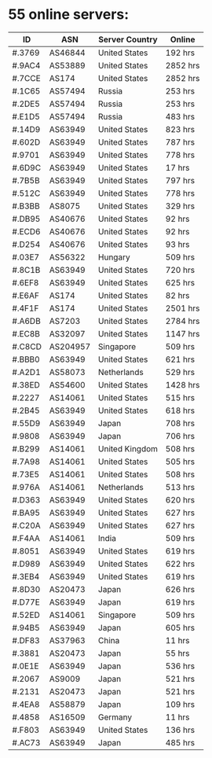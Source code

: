 # 55 online servers:

| ID | ASN | Server Country | Online |
| ------ | ------ | ------ | ------ |
| #.3769 | AS46844 | United States | 192 hrs |
| #.9AC4 | AS53889 | United States | 2852 hrs |
| #.7CCE | AS174 | United States | 2852 hrs |
| #.1C65 | AS57494 | Russia | 253 hrs |
| #.2DE5 | AS57494 | Russia | 253 hrs |
| #.E1D5 | AS57494 | Russia | 483 hrs |
| #.14D9 | AS63949 | United States | 823 hrs |
| #.602D | AS63949 | United States | 787 hrs |
| #.9701 | AS63949 | United States | 778 hrs |
| #.6D9C | AS63949 | United States | 17 hrs |
| #.7B5B | AS63949 | United States | 797 hrs |
| #.512C | AS63949 | United States | 778 hrs |
| #.B3BB | AS8075 | United States | 329 hrs |
| #.DB95 | AS40676 | United States | 92 hrs |
| #.ECD6 | AS40676 | United States | 92 hrs |
| #.D254 | AS40676 | United States | 93 hrs |
| #.03E7 | AS56322 | Hungary | 509 hrs |
| #.8C1B | AS63949 | United States | 720 hrs |
| #.6EF8 | AS63949 | United States | 625 hrs |
| #.E6AF | AS174 | United States | 82 hrs |
| #.4F1F | AS174 | United States | 2501 hrs |
| #.A6DB | AS7203 | United States | 2784 hrs |
| #.EC8B | AS32097 | United States | 1147 hrs |
| #.C8CD | AS204957 | Singapore | 509 hrs |
| #.BBB0 | AS63949 | United States | 621 hrs |
| #.A2D1 | AS58073 | Netherlands | 529 hrs |
| #.38ED | AS54600 | United States | 1428 hrs |
| #.2227 | AS14061 | United States | 515 hrs |
| #.2B45 | AS63949 | United States | 618 hrs |
| #.55D9 | AS63949 | Japan | 708 hrs |
| #.9808 | AS63949 | Japan | 706 hrs |
| #.B299 | AS14061 | United Kingdom | 508 hrs |
| #.7A98 | AS14061 | United States | 505 hrs |
| #.73E5 | AS14061 | United States | 508 hrs |
| #.976A | AS14061 | Netherlands | 513 hrs |
| #.D363 | AS63949 | United States | 620 hrs |
| #.BA95 | AS63949 | United States | 627 hrs |
| #.C20A | AS63949 | United States | 627 hrs |
| #.F4AA | AS14061 | India | 509 hrs |
| #.8051 | AS63949 | United States | 619 hrs |
| #.D989 | AS63949 | United States | 622 hrs |
| #.3EB4 | AS63949 | United States | 619 hrs |
| #.8D30 | AS20473 | Japan | 626 hrs |
| #.D77E | AS63949 | Japan | 619 hrs |
| #.52ED | AS14061 | Singapore | 509 hrs |
| #.94B5 | AS63949 | Japan | 605 hrs |
| #.DF83 | AS37963 | China | 11 hrs |
| #.3881 | AS20473 | Japan | 55 hrs |
| #.0E1E | AS63949 | Japan | 536 hrs |
| #.2067 | AS9009 | Japan | 521 hrs |
| #.2131 | AS20473 | Japan | 521 hrs |
| #.4EA8 | AS58879 | Japan | 109 hrs |
| #.4858 | AS16509 | Germany | 11 hrs |
| #.F803 | AS63949 | United States | 136 hrs |
| #.AC73 | AS63949 | Japan | 485 hrs |

